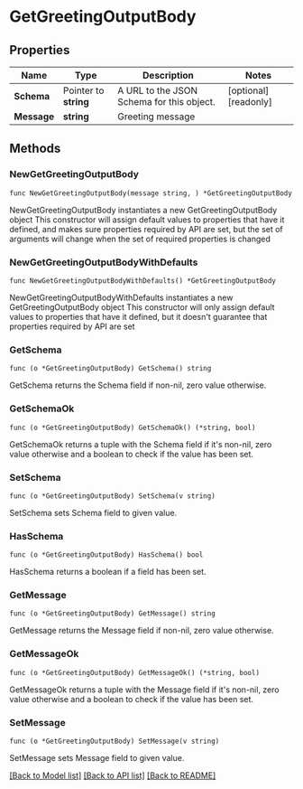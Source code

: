 # GetGreetingOutputBody

## Properties

Name | Type | Description | Notes
------------ | ------------- | ------------- | -------------
**Schema** | Pointer to **string** | A URL to the JSON Schema for this object. | [optional] [readonly] 
**Message** | **string** | Greeting message | 

## Methods

### NewGetGreetingOutputBody

`func NewGetGreetingOutputBody(message string, ) *GetGreetingOutputBody`

NewGetGreetingOutputBody instantiates a new GetGreetingOutputBody object
This constructor will assign default values to properties that have it defined,
and makes sure properties required by API are set, but the set of arguments
will change when the set of required properties is changed

### NewGetGreetingOutputBodyWithDefaults

`func NewGetGreetingOutputBodyWithDefaults() *GetGreetingOutputBody`

NewGetGreetingOutputBodyWithDefaults instantiates a new GetGreetingOutputBody object
This constructor will only assign default values to properties that have it defined,
but it doesn't guarantee that properties required by API are set

### GetSchema

`func (o *GetGreetingOutputBody) GetSchema() string`

GetSchema returns the Schema field if non-nil, zero value otherwise.

### GetSchemaOk

`func (o *GetGreetingOutputBody) GetSchemaOk() (*string, bool)`

GetSchemaOk returns a tuple with the Schema field if it's non-nil, zero value otherwise
and a boolean to check if the value has been set.

### SetSchema

`func (o *GetGreetingOutputBody) SetSchema(v string)`

SetSchema sets Schema field to given value.

### HasSchema

`func (o *GetGreetingOutputBody) HasSchema() bool`

HasSchema returns a boolean if a field has been set.

### GetMessage

`func (o *GetGreetingOutputBody) GetMessage() string`

GetMessage returns the Message field if non-nil, zero value otherwise.

### GetMessageOk

`func (o *GetGreetingOutputBody) GetMessageOk() (*string, bool)`

GetMessageOk returns a tuple with the Message field if it's non-nil, zero value otherwise
and a boolean to check if the value has been set.

### SetMessage

`func (o *GetGreetingOutputBody) SetMessage(v string)`

SetMessage sets Message field to given value.



[[Back to Model list]](../README.md#documentation-for-models) [[Back to API list]](../README.md#documentation-for-api-endpoints) [[Back to README]](../README.md)


